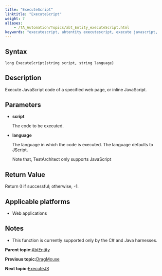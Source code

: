 ```yaml
--- 
title: "ExecuteScript"
linktitle: "ExecuteScript"
weight: 7
aliases: 
    - /TA_Automation/Topics/abt_Entity_executeScript.html
keywords: "executescript, abtentity executescript, execute javascript, execute inline javascript, run javascript"
---
```


## Syntax

`long ExecuteScript(string script, string language)`

## Description

Execute JavaScript code of a specified web page, or inline JavaScript.

## Parameters

-   **script**

    The code to be executed.

-   **language**

    The language in which the code is executed. The language defaults to JScript.

    Note that, TestArchitect only supports JavaScript


## Return Value

Return 0 if successful; otherwise, -1.

## Applicable platforms

-   Web applications

## Notes

-   This function is currently supported only by the C\# and Java harnesses.

**Parent topic:**[AbtEntity](/TA_Automation/Topics/abt_AbtEntity.html)

**Previous topic:**[DragMouse](/TA_Automation/Topics/abt_DragMouse.html)

**Next topic:**[ExecuteJS](/TA_Automation/Topics/abt_ExecuteJS.html)

